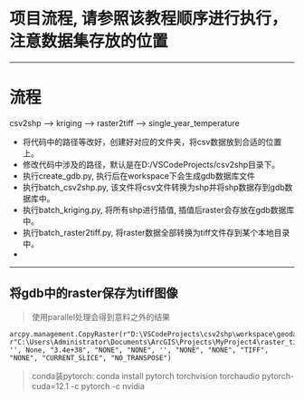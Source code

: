 # 项目流程, 请参照该教程顺序进行执行，注意数据集存放的位置
---
# 流程
csv2shp --> kriging --> raster2tiff --> single_year_temperature
- 将代码中的路径等改好，创建好对应的文件夹，将csv数据放到合适的位置上。
- 修改代码中涉及的路径，默认是在D:/VSCodeProjects/csv2shp目录下。
- 执行create_gdb.py, 执行后在workspace下会生成gdb数据库文件
- 执行batch_csv2shp.py, 该文件将csv文件转换为shp并将shp数据存到gdb数据库中。
- 执行batch_kriging.py, 将所有shp进行插值, 插值后raster会存放在gdb数据库中。
- 执行batch_raster2tiff.py, 将raster数据全部转换为tiff文件存到某个本地目录中。
- 
---
## 将gdb中的raster保存为tiff图像
<!-- with arcpy.EnvManager(parallelProcessingFactor="100%"):
    arcpy.management.CopyRaster(r"D:\arcgisproProjects\export_to_raster\export_to_raster.gdb\Kriging_c1_11", r"D:\arcgisproProjects\export_to_raster\output\raster\c1", '', None, "3.4e+38", "NONE", "NONE", '', "NONE", "NONE", "TIFF", "NONE", "CURRENT_SLICE", "NO_TRANSPOSE") -->

> 使用parallel处理会得到意料之外的结果
```
arcpy.management.CopyRaster(r"D:\VSCodeProjects\csv2shp\workspace\geodatabase.gdb\raster_te20041_4", r"C:\Users\Administrator\Documents\ArcGIS\Projects\MyProject4\raster_tif\aaa.tif", '', None, "3.4e+38", "NONE", "NONE", '', "NONE", "NONE", "TIFF", "NONE", "CURRENT_SLICE", "NO_TRANSPOSE")
```

> conda装pytorch: conda install pytorch torchvision torchaudio pytorch-cuda=12.1 -c pytorch -c nvidia